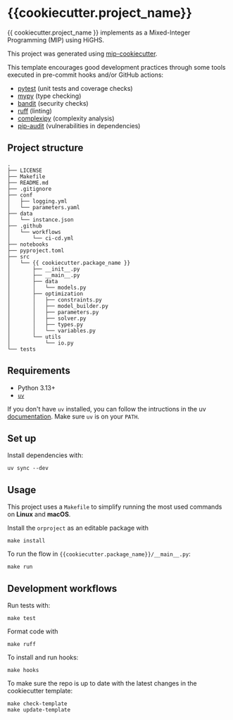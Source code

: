 # {{cookiecutter.project_name}}

{{ cookiecutter.project_name }} implements as a Mixed-Integer Programming (MIP) using HiGHS.

This project was generated using [mip-cookiecutter](https://github.com/your-username/mip-cookiecutter).

This template encourages good development practices through some tools executed in pre-commit hooks and/or GitHub actions:
- [pytest](https://github.com/pytest-dev/pytest) (unit tests and coverage checks)
- [mypy](https://github.com/python/mypy) (type checking)
- [bandit](https://github.com/PyCQA/bandit) (security checks)
- [ruff](https://github.com/astral-sh/ruff) (linting)
- [complexipy](https://github.com/rohaquinlop/complexipy) (complexity analysis)
- [pip-audit](https://github.com/pypa/pip-audit) (vulnerabilities in dependencies)

## Project structure

```text
.
├── LICENSE
├── Makefile
├── README.md
├── .gitignore
├── conf
│   ├── logging.yml
│   └── parameters.yaml
├── data
│   └── instance.json
├── .github
│   └── workflows
│       └── ci-cd.yml    
├── notebooks
├── pyproject.toml
├── src
│   └── {{ cookiecutter.package_name }}
│       ├── __init__.py
│       ├── __main__.py
│       ├── data
│       │   └── models.py
│       ├── optimization
│       │   ├── constraints.py
│       │   ├── model_builder.py
│       │   ├── parameters.py
│       │   ├── solver.py
│       │   ├── types.py
│       │   └── variables.py
│       └── utils
│           └── io.py
└── tests
```

## Requirements
- Python 3.13+
- [`uv`](https://github.com/astral-sh/uv)

If you don't have `uv` installed, you can follow the intructions in the uv [documentation](https://docs.astral.sh/uv/getting-started/installation/). Make sure `uv` is on your `PATH`.

## Set up

Install dependencies with:
```
uv sync --dev
```


## Usage

This project uses a `Makefile` to simplify running the most used commands on **Linux** and **macOS**.

Install the `orproject` as an editable package with

```
make install
```

To run the flow in `{{cookiecutter.package_name}}/__main__.py`:

```
make run
```

## Development workflows

Run tests with:
```
make test
```

Format code with
```
make ruff
```

To install and run hooks:
```
make hooks
```

To make sure the repo is up to date with the latest changes in the cookiecutter template:

```
make check-template
make update-template
```


